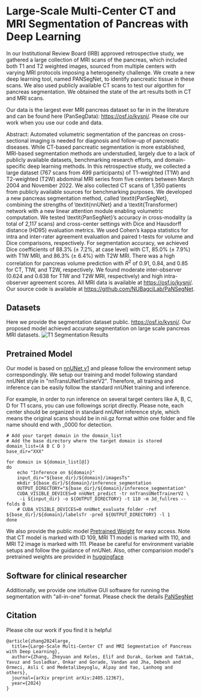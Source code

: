 # Large-Scale Multi-Center CT and MRI Segmentation of Pancreas with Deep Learning

In our Institutional Review Board (IRB) approved retrospective study, we gathered a large collection of MRI scans of the pancreas, which included both T1 and T2 weighted images, sourced from multiple centers with varying MRI protocols imposing a heterogeneity challenge. We create a new deep learning tool, named PANSegNet, to identify pancreatic tissue in these scans. We also used publicly available CT scans to test our algorthm for pancreas segmentation. We obtained the state of the art results both in CT and MRI scans.

Our data is the largest ever MRI pancreas dataset so far in in the literature and can be found here (PanSegData): https://osf.io/kysnj/.
Please cite our work when you use our code and data.

Abstract:
Automated volumetric segmentation of the pancreas on cross-sectional imaging is needed for diagnosis and follow-up of pancreatic diseases. While CT-based pancreatic segmentation is more established, MRI-based segmentation methods are understudied, largely due to a lack of publicly available datasets, benchmarking research efforts, and domain-specific deep learning methods. In this retrospective study, we collected a large dataset (767 scans from 499 participants) of T1-weighted (T1W) and T2-weighted (T2W) abdominal MRI series from five centers between March 2004 and November 2022. We also collected CT scans of 1,350 patients from publicly available sources for benchmarking purposes. We developed a new pancreas segmentation method, called \textit{PanSegNet}, combining the strengths of \textit{nnUNet} and a \textit{Transformer} network with a new linear attention module enabling volumetric computation. We tested \textit{PanSegNet}’s accuracy in cross-modality (a total of 2,117 scans) and cross-center settings with Dice and Hausdorff distance (HD95) evaluation metrics. We used Cohen’s kappa statistics for intra and inter-rater agreement evaluation and paired t-tests for volume and Dice comparisons, respectively. For segmentation accuracy, we achieved Dice coefficients of 88.3\% (± 7.2\%, at case level) with CT, 85.0\% (± 7.9\%) with T1W MRI, and 86.3\% (± 6.4\%) with T2W MRI. There was a high correlation for pancreas volume prediction with $R^2$ of 0.91, 0.84, and 0.85 for CT, T1W, and T2W, respectively. We found moderate inter-observer (0.624 and 0.638 for T1W and T2W MRI, respectively) and high intra-observer agreement scores. All MRI data is available at https://osf.io/kysnj/. Our source code is available at https://github.com/NUBagciLab/PaNSegNet.



## Datasets
Here we provide the segmentation dataset public.
https://osf.io/kysnj/. Our proposed model achieved accurate segmentation on large scale pancreas MRI datasets.
![T1 Segmentation Results](./assets/T1_Segmentation_Visualization.png)

## Pretrained Model

Our model is based on [nnUNet v1](https://github.com/MIC-DKFZ/nnUNet.git) and please follow the environment setup correspondingly. We setup our training and model following standard nnUNet style in "nnTransUNetTrainerV2". Therefore, all training and inference can be easily follow the standard nnUNet training and inference.

For example, in order to run inference on several target centers like A, B, C, D for T1 scans, you can use followings script directly. Please note, each center should be organized in standard nnUNet inference style, which means the original scans should be in nii.gz format within one folder and file name should end with _0000 for detection.

```shell
# Add your target domain in the domain_list
# Add the base directory where the target domain is stored
domain_list=(A B C D )
base_dir="XXX"

for domain in ${domain_list[@]}
do
    echo "Inference on ${domain}"
    input_dir="${base_dir}/${domain}/imagesTs"
    mkdir ${base_dir}/${domain}/inference_segmentation
    OUTPUT_DIRECTORY="${base_dir}/${domain}/inference_segmentation"
    CUDA_VISIBLE_DEVICES=0 nnUNet_predict -tr nnTransUNetTrainerV2 \
     -i ${input_dir} -o ${OUTPUT_DIRECTORY} -t 110 -m 3d_fullres --folds 0
    # CUDA_VISIBLE_DEVICES=0 nnUNet_evaluate_folder -ref ${base_dir}/${domain}/labelsTr -pred ${OUTPUT_DIRECTORY} -l 1
done
```

We also provide the public model [Pretrained Weight](https://drive.google.com/drive/folders/1TDuQglEWmUkBDtz5_IAjrCKQzlsYFm-v?usp=sharing) for easy access. Note that CT model is marked with ID 109, MRI T1 model is marked with 110, and MRI T2 image is marked with 111. Please be careful for environment variable setups and follow the guidance of nnUNet. Also, other comparision model's pretrained weights are provided in [huggingface](https://huggingface.co/onkarsus13/Northwestern_pan_seg/tree/main)


## Software for clinical researcher

Additionally, we provide one intuitive GUI software for running the segmentation with "all-in-one" format. Please check the details [PaNSegNet](./software/guidance.md)

<!-- ![Easy GUI](./assets/GUI.JPG) -->


## Citation

Please cite our work if you find it is helpful
```
@article{zhang2024large,
  title={Large-Scale Multi-Center CT and MRI Segmentation of Pancreas with Deep Learning},
  author={Zhang, Zheyuan and Keles, Elif and Durak, Gorkem and Taktak, Yavuz and Susladkar, Onkar and Gorade, Vandan and Jha, Debesh and Ormeci, Asli C and Medetalibeyoglu, Alpay and Yao, Lanhong and others},
  journal={arXiv preprint arXiv:2405.12367},
  year={2024}
}
```